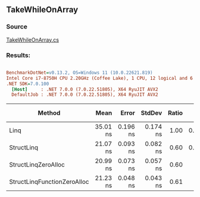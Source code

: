 ﻿## TakeWhileOnArray

### Source
[TakeWhileOnArray.cs](../../src/StructLinq.Benchmark/TakeWhileOnArray.cs)

### Results:
``` ini

BenchmarkDotNet=v0.13.2, OS=Windows 11 (10.0.22621.819)
Intel Core i7-8750H CPU 2.20GHz (Coffee Lake), 1 CPU, 12 logical and 6 physical cores
.NET SDK=7.0.100
  [Host]     : .NET 7.0.0 (7.0.22.51805), X64 RyuJIT AVX2
  DefaultJob : .NET 7.0.0 (7.0.22.51805), X64 RyuJIT AVX2


```
|                      Method |     Mean |    Error |   StdDev | Ratio |   Gen0 | Allocated | Alloc Ratio |
|---------------------------- |---------:|---------:|---------:|------:|-------:|----------:|------------:|
|                        Linq | 35.01 ns | 0.196 ns | 0.174 ns |  1.00 | 0.0221 |     104 B |        1.00 |
|                  StructLinq | 21.07 ns | 0.093 ns | 0.082 ns |  0.60 | 0.0068 |      32 B |        0.31 |
|         StructLinqZeroAlloc | 20.99 ns | 0.073 ns | 0.057 ns |  0.60 |      - |         - |        0.00 |
| StructLinqFunctionZeroAlloc | 21.23 ns | 0.048 ns | 0.043 ns |  0.61 |      - |         - |        0.00 |
